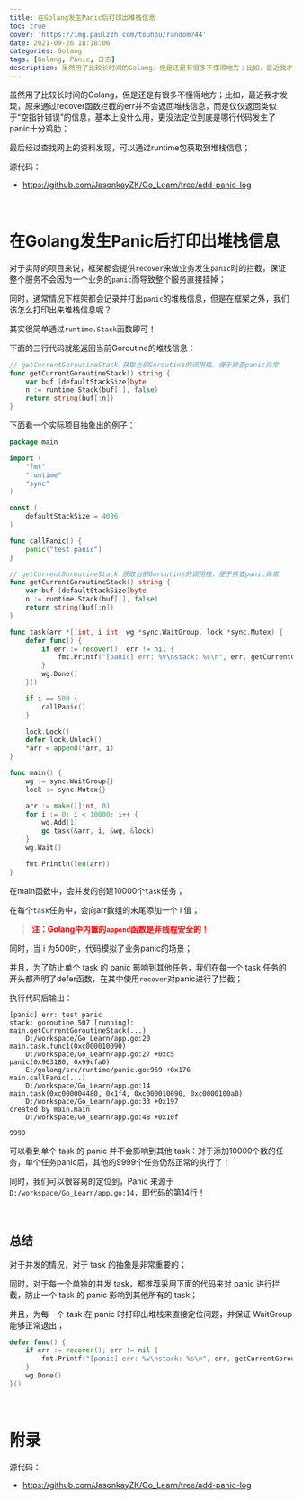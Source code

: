 ```yaml
---
title: 在Golang发生Panic后打印出堆栈信息
toc: true
cover: 'https://img.paulzzh.com/touhou/random?44'
date: 2021-09-26 18:18:06
categories: Golang
tags: [Golang, Panic, 日志]
description: 虽然用了比较长时间的Golang，但是还是有很多不懂得地方；比如，最近我才发现，原来通过recover函数拦截的err并不会返回堆栈信息，而是仅仅返回类似于“空指针错误”的信息，基本上没什么用，更没法定位到底是哪行代码发生了panic十分鸡肋；最后经过查找网上的资料发现，可以通过runtime包获取到堆栈信息；
---
```


虽然用了比较长时间的Golang，但是还是有很多不懂得地方；比如，最近我才发现，原来通过recover函数拦截的err并不会返回堆栈信息，而是仅仅返回类似于“空指针错误”的信息，基本上没什么用，更没法定位到底是哪行代码发生了panic十分鸡肋；

最后经过查找网上的资料发现，可以通过runtime包获取到堆栈信息；

源代码：

-   https://github.com/JasonkayZK/Go_Learn/tree/add-panic-log

<br/>

<!--more-->

# **在Golang发生Panic后打印出堆栈信息**

对于实际的项目来说，框架都会提供`recover`来做业务发生`panic`时的拦截，保证整个服务不会因为一个业务的`panic`而导致整个服务直接挂掉；

同时，通常情况下框架都会记录并打出`panic`的堆栈信息，但是在框架之外，我们该怎么打印出来堆栈信息呢？

其实很简单通过`runtime.Stack`函数即可！

下面的三行代码就能返回当前Goroutine的堆栈信息：

```go
// getCurrentGoroutineStack 获取当前Goroutine的调用栈，便于排查panic异常
func getCurrentGoroutineStack() string {
	var buf [defaultStackSize]byte
	n := runtime.Stack(buf[:], false)
	return string(buf[:n])
}
```

下面看一个实际项目抽象出的例子：

```go
package main

import (
	"fmt"
	"runtime"
	"sync"
)

const (
	defaultStackSize = 4096
)

func callPanic() {
	panic("test panic")
}

// getCurrentGoroutineStack 获取当前Goroutine的调用栈，便于排查panic异常
func getCurrentGoroutineStack() string {
	var buf [defaultStackSize]byte
	n := runtime.Stack(buf[:], false)
	return string(buf[:n])
}

func task(arr *[]int, i int, wg *sync.WaitGroup, lock *sync.Mutex) {
	defer func() {
		if err := recover(); err != nil {
			fmt.Printf("[panic] err: %v\nstack: %s\n", err, getCurrentGoroutineStack())
		}
		wg.Done()
	}()

	if i == 500 {
		callPanic()
	}

	lock.Lock()
	defer lock.Unlock()
	*arr = append(*arr, i)
}

func main() {
	wg := sync.WaitGroup{}
	lock := sync.Mutex{}

	arr := make([]int, 0)
	for i := 0; i < 10000; i++ {
		wg.Add(1)
		go task(&arr, i, &wg, &lock)
	}
	wg.Wait()

	fmt.Println(len(arr))
}
```

在main函数中，会并发的创建10000个`task`任务；

在每个`task`任务中，会向arr数组的末尾添加一个 i 值；

>   <font color="#f00">**注：Golang中内置的`append`函数是非线程安全的！**</font>

同时，当 i 为500时，代码模拟了业务panic的场景；

并且，为了防止单个 task 的 panic 影响到其他任务，我们在每一个 task 任务的开头都声明了defer函数，在其中使用`recover`对panic进行了拦截；

执行代码后输出：

```
[panic] err: test panic
stack: goroutine 507 [running]:
main.getCurrentGoroutineStack(...)
	D:/workspace/Go_Learn/app.go:20
main.task.func1(0xc000010090)
	D:/workspace/Go_Learn/app.go:27 +0xc5
panic(0x963180, 0x99cfa0)
	E:/golang/src/runtime/panic.go:969 +0x176
main.callPanic(...)
	D:/workspace/Go_Learn/app.go:14
main.task(0xc000004480, 0x1f4, 0xc000010090, 0xc0000100a0)
	D:/workspace/Go_Learn/app.go:33 +0x197
created by main.main
	D:/workspace/Go_Learn/app.go:48 +0x10f

9999
```

可以看到单个 task 的 panic 并不会影响到其他 task：对于添加10000个数的任务，单个任务panic后，其他的9999个任务仍然正常的执行了！

同时，我们可以很容易的定位到，Panic 来源于 `D:/workspace/Go_Learn/app.go:14`，即代码的第14行！

<br/>

## **总结**

对于并发的情况，对于 task 的抽象是非常重要的；

同时，对于每一个单独的并发 task，都推荐采用下面的代码来对 panic 进行拦截，防止一个 task 的 panic 影响到其他所有的 task；

并且，为每一个 task 在 panic 时打印出堆栈来直接定位问题，并保证 WaitGroup 能够正常退出；

```go
defer func() {
    if err := recover(); err != nil {
        fmt.Printf("[panic] err: %v\nstack: %s\n", err, getCurrentGoroutineStack())
    }
    wg.Done()
}()
```

<br/>

# **附录**

源代码：

-   https://github.com/JasonkayZK/Go_Learn/tree/add-panic-log

<br/>
